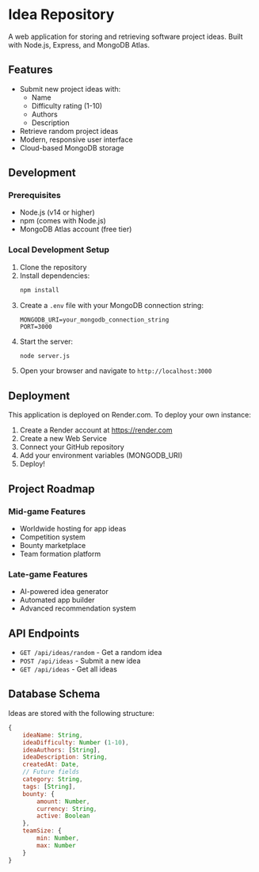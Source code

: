 # Idea Repository

A web application for storing and retrieving software project ideas. Built with Node.js, Express, and MongoDB Atlas.

## Features

- Submit new project ideas with:
  - Name
  - Difficulty rating (1-10)
  - Authors
  - Description
- Retrieve random project ideas
- Modern, responsive user interface
- Cloud-based MongoDB storage

## Development

### Prerequisites

- Node.js (v14 or higher)
- npm (comes with Node.js)
- MongoDB Atlas account (free tier)

### Local Development Setup

1. Clone the repository
2. Install dependencies:
   ```bash
   npm install
   ```
3. Create a `.env` file with your MongoDB connection string:
   ```env
   MONGODB_URI=your_mongodb_connection_string
   PORT=3000
   ```
4. Start the server:
   ```bash
   node server.js
   ```
5. Open your browser and navigate to `http://localhost:3000`

## Deployment

This application is deployed on Render.com. To deploy your own instance:

1. Create a Render account at https://render.com
2. Create a new Web Service
3. Connect your GitHub repository
4. Add your environment variables (MONGODB_URI)
5. Deploy!

## Project Roadmap

### Mid-game Features
- Worldwide hosting for app ideas
- Competition system
- Bounty marketplace
- Team formation platform

### Late-game Features
- AI-powered idea generator
- Automated app builder
- Advanced recommendation system

## API Endpoints

- `GET /api/ideas/random` - Get a random idea
- `POST /api/ideas` - Submit a new idea
- `GET /api/ideas` - Get all ideas

## Database Schema

Ideas are stored with the following structure:
```javascript
{
    ideaName: String,
    ideaDifficulty: Number (1-10),
    ideaAuthors: [String],
    ideaDescription: String,
    createdAt: Date,
    // Future fields
    category: String,
    tags: [String],
    bounty: {
        amount: Number,
        currency: String,
        active: Boolean
    },
    teamSize: {
        min: Number,
        max: Number
    }
}
